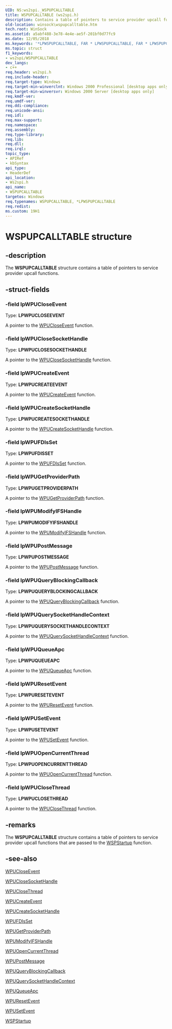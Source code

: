 ```yaml
---
UID: NS:ws2spi._WSPUPCALLTABLE
title: WSPUPCALLTABLE (ws2spi.h)
description: Contains a table of pointers to service provider upcall functions.
old-location: winsock\wspupcalltable.htm
tech.root: WinSock
ms.assetid: a5abf488-3e78-4e4e-ae5f-201bf0d77fc9
ms.date: 12/05/2018
ms.keywords: '*LPWSPUPCALLTABLE, FAR * LPWSPUPCALLTABLE, FAR * LPWSPUPCALLTABLE structure [Winsock], WSPUPCALLTABLE, WSPUPCALLTABLE structure [Winsock], winsock.wspupcalltable, ws2spi/FAR * LPWSPUPCALLTABLE, ws2spi/WSPUPCALLTABLE'
ms.topic: struct
f1_keywords:
- ws2spi/WSPUPCALLTABLE
dev_langs:
- c++
req.header: ws2spi.h
req.include-header: 
req.target-type: Windows
req.target-min-winverclnt: Windows 2000 Professional [desktop apps only]
req.target-min-winversvr: Windows 2000 Server [desktop apps only]
req.kmdf-ver: 
req.umdf-ver: 
req.ddi-compliance: 
req.unicode-ansi: 
req.idl: 
req.max-support: 
req.namespace: 
req.assembly: 
req.type-library: 
req.lib: 
req.dll: 
req.irql: 
topic_type:
- APIRef
- kbSyntax
api_type:
- HeaderDef
api_location:
- Ws2spi.h
api_name:
- WSPUPCALLTABLE
targetos: Windows
req.typenames: WSPUPCALLTABLE, *LPWSPUPCALLTABLE
req.redist: 
ms.custom: 19H1
---
```


# WSPUPCALLTABLE structure


## -description


The 
**WSPUPCALLTABLE** structure contains a table of pointers to service provider upcall functions.


## -struct-fields




### -field lpWPUCloseEvent

Type: **LPWPUCLOSEEVENT**

A pointer to the <a href="https://docs.microsoft.com/windows/desktop/api/ws2spi/nf-ws2spi-wpucloseevent">WPUCloseEvent</a> function. 


### -field lpWPUCloseSocketHandle

Type: **LPWPUCLOSESOCKETHANDLE**

A pointer to the <a href="https://docs.microsoft.com/windows/desktop/api/ws2spi/nf-ws2spi-wpuclosesockethandle">WPUCloseSocketHandle</a> function. 


### -field lpWPUCreateEvent

Type: **LPWPUCREATEEVENT**

A pointer to the <a href="https://docs.microsoft.com/windows/desktop/api/ws2spi/nf-ws2spi-wpucreateevent">WPUCreateEvent</a> function. 


### -field lpWPUCreateSocketHandle

Type: **LPWPUCREATESOCKETHANDLE**

A pointer to the [WPUCreateSocketHandle](nf-ws2spi-wpucreatesockethandle.md) function. 


### -field lpWPUFDIsSet

Type: **LPWPUFDISSET**

A pointer to the <a href="https://docs.microsoft.com/windows/desktop/api/ws2spi/nf-ws2spi-wpufdisset">WPUFDIsSet</a> function. 


### -field lpWPUGetProviderPath

Type: **LPWPUGETPROVIDERPATH**

A pointer to the <a href="https://docs.microsoft.com/windows/desktop/api/ws2spi/nf-ws2spi-wpugetproviderpath">WPUGetProviderPath</a> function. 


### -field lpWPUModifyIFSHandle

Type: **LPWPUMODIFYIFSHANDLE**

A pointer to the <a href="https://docs.microsoft.com/windows/desktop/api/ws2spi/nf-ws2spi-wpumodifyifshandle">WPUModifyIFSHandle</a> function. 


### -field lpWPUPostMessage

Type: **LPWPUPOSTMESSAGE**

A pointer to the <a href="https://docs.microsoft.com/windows/desktop/api/ws2spi/nf-ws2spi-wpupostmessage">WPUPostMessage</a> function. 


### -field lpWPUQueryBlockingCallback

Type: **LPWPUQUERYBLOCKINGCALLBACK**

A pointer to the <a href="https://docs.microsoft.com/windows/desktop/api/ws2spi/nf-ws2spi-wpuqueryblockingcallback">WPUQueryBlockingCallback</a> function. 


### -field lpWPUQuerySocketHandleContext

Type: **LPWPUQUERYSOCKETHANDLECONTEXT**

A pointer to the <a href="https://docs.microsoft.com/windows/desktop/api/ws2spi/nf-ws2spi-wpuquerysockethandlecontext">WPUQuerySocketHandleContext</a> function. 


### -field lpWPUQueueApc

Type: **LPWPUQUEUEAPC**

A pointer to the <a href="https://docs.microsoft.com/windows/desktop/api/ws2spi/nf-ws2spi-wpuqueueapc">WPUQueueApc</a> function. 


### -field lpWPUResetEvent

Type: **LPWPURESETEVENT**

A pointer to the <a href="https://docs.microsoft.com/windows/desktop/api/ws2spi/nf-ws2spi-wpuresetevent">WPUResetEvent</a> function. 


### -field lpWPUSetEvent

Type: **LPWPUSETEVENT**

A pointer to the <a href="https://docs.microsoft.com/windows/desktop/api/ws2spi/nf-ws2spi-wpusetevent">WPUSetEvent</a> function. 


### -field lpWPUOpenCurrentThread

Type: **LPWPUOPENCURRENTTHREAD**

A pointer to the <a href="https://docs.microsoft.com/windows/desktop/api/ws2spi/nf-ws2spi-wpuopencurrentthread">WPUOpenCurrentThread</a> function. 


### -field lpWPUCloseThread

Type: **LPWPUCLOSETHREAD**

A pointer to the <a href="https://docs.microsoft.com/windows/desktop/api/ws2spi/nf-ws2spi-wpuclosethread">WPUCloseThread</a> function. 


## -remarks



The **WSPUPCALLTABLE** structure contains a table of pointers to service provider upcall functions that are passed to the [WSPStartup](nf-ws2spi-wspstartup.md) function.




## -see-also




<a href="https://docs.microsoft.com/windows/desktop/api/ws2spi/nf-ws2spi-wpucloseevent">WPUCloseEvent</a>



<a href="https://docs.microsoft.com/windows/desktop/api/ws2spi/nf-ws2spi-wpuclosesockethandle">WPUCloseSocketHandle</a>



<a href="https://docs.microsoft.com/windows/desktop/api/ws2spi/nf-ws2spi-wpuclosethread">WPUCloseThread</a>



<a href="https://docs.microsoft.com/windows/desktop/api/ws2spi/nf-ws2spi-wpucreateevent">WPUCreateEvent</a>



[WPUCreateSocketHandle](nf-ws2spi-wpucreatesockethandle.md)



<a href="https://docs.microsoft.com/windows/desktop/api/ws2spi/nf-ws2spi-wpufdisset">WPUFDIsSet</a>



<a href="https://docs.microsoft.com/windows/desktop/api/ws2spi/nf-ws2spi-wpugetproviderpath">WPUGetProviderPath</a>



<a href="https://docs.microsoft.com/windows/desktop/api/ws2spi/nf-ws2spi-wpumodifyifshandle">WPUModifyIFSHandle</a>



<a href="https://docs.microsoft.com/windows/desktop/api/ws2spi/nf-ws2spi-wpuopencurrentthread">WPUOpenCurrentThread</a>



<a href="https://docs.microsoft.com/windows/desktop/api/ws2spi/nf-ws2spi-wpupostmessage">WPUPostMessage</a>



<a href="https://docs.microsoft.com/windows/desktop/api/ws2spi/nf-ws2spi-wpuqueryblockingcallback">WPUQueryBlockingCallback</a>



<a href="https://docs.microsoft.com/windows/desktop/api/ws2spi/nf-ws2spi-wpuquerysockethandlecontext">WPUQuerySocketHandleContext</a>



<a href="https://docs.microsoft.com/windows/desktop/api/ws2spi/nf-ws2spi-wpuqueueapc">WPUQueueApc</a>



<a href="https://docs.microsoft.com/windows/desktop/api/ws2spi/nf-ws2spi-wpuresetevent">WPUResetEvent</a>



<a href="https://docs.microsoft.com/windows/desktop/api/ws2spi/nf-ws2spi-wpusetevent">WPUSetEvent</a>



[WSPStartup](nf-ws2spi-wspstartup.md)
 

 

